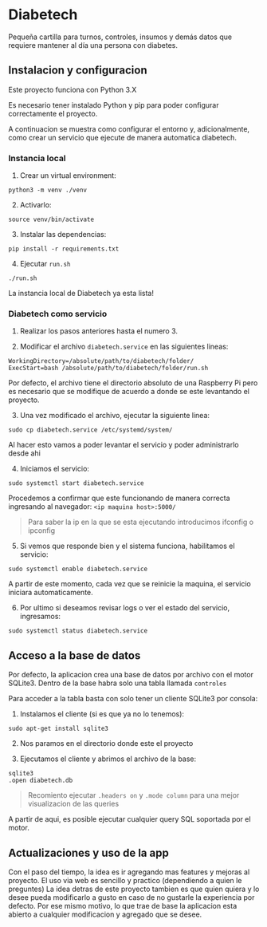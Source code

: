 # Diabetech
Pequeña cartilla para turnos, controles, insumos y demás datos que requiere mantener al día una persona con diabetes.


## Instalacion y configuracion

Este proyecto funciona con Python 3.X

Es necesario tener instalado Python y pip para poder configurar correctamente el proyecto.

A continuacion se muestra como configurar el entorno y, adicionalmente, como crear un servicio que ejecute de manera automatica diabetech.

### Instancia local

1. Crear un virtual environment:

```
python3 -m venv ./venv
```


2. Activarlo:

```
source venv/bin/activate
```


3. Instalar las dependencias:

```
pip install -r requirements.txt
```
4. Ejecutar `run.sh`
```
./run.sh
```
La instancia local de Diabetech ya esta lista!

### Diabetech como servicio

1. Realizar los pasos anteriores hasta el numero 3.


2. Modificar el archivo `diabetech.service` en las siguientes lineas:

```
WorkingDirectory=/absolute/path/to/diabetech/folder/
ExecStart=bash /absolute/path/to/diabetech/folder/run.sh
```
Por defecto, el archivo tiene el directorio absoluto de una 
Raspberry Pi pero es necesario que se modifique de acuerdo a donde se este levantando el proyecto.


3. Una vez modificado el archivo, ejecutar la siguiente linea:

```
sudo cp diabetech.service /etc/systemd/system/
```

Al hacer esto vamos a poder levantar el servicio y poder administrarlo desde ahi


4. Iniciamos el servicio:

```
sudo systemctl start diabetech.service
```
Procedemos a confirmar que este funcionando de manera correcta ingresando al navegador: `<ip maquina host>:5000/`
> Para saber la ip en la que se esta ejecutando introducimos ifconfig o ipconfig
>


5. Si vemos que responde bien y el sistema funciona, habilitamos el servicio:

```
sudo systemctl enable diabetech.service
```
A partir de este momento, cada vez que se reinicie la maquina, el servicio iniciara automaticamente.


6. Por ultimo si deseamos revisar logs o ver el estado del servicio, ingresamos:

```
sudo systemctl status diabetech.service
```

## Acceso a la base de datos

Por defecto, la aplicacion crea una base de datos por archivo con el motor SQLite3. Dentro de la base habra solo una tabla llamada `controles`

Para acceder a la tabla basta con solo tener un cliente SQLite3 por consola:


1. Instalamos el cliente (si es que ya no lo tenemos):

```
sudo apt-get install sqlite3
```


2. Nos paramos en el directorio donde este el proyecto


3. Ejecutamos el cliente y abrimos el archivo de la base:

```
sqlite3
.open diabetech.db
```
>Recomiento ejecutar `.headers on` y `.mode column` para una mejor visualizacion de las queries
>

A partir de aqui, es posible ejecutar cualquier query SQL soportada por el motor.


## Actualizaciones y uso de la app

Con el paso del tiempo, la idea es ir agregando mas features y mejoras al proyecto.
El uso via web es sencillo y practico (dependiendo a quien le preguntes) La idea detras de este proyecto tambien es que quien quiera y lo desee pueda modificarlo a gusto en caso de no gustarle la experiencia por defecto.
Por ese mismo motivo, lo que trae de base la aplicacion esta abierto a cualquier modificacion y agregado que se desee.

